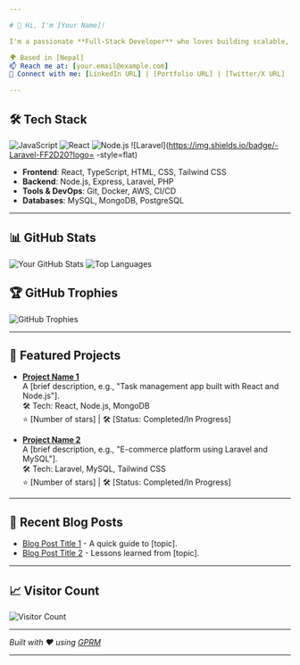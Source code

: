 ```yaml
---

# 👋 Hi, I'm [Your Name]!

I'm a passionate **Full-Stack Developer** who loves building scalable, user-friendly web applications. I specialize in **JavaScript**, **React**, **Node.js**, and **Laravel**, with a knack for crafting clean code and solving complex problems.

🌍 Based in [Nepal]  
📫 Reach me at: [your.email@example.com]  
🔗 Connect with me: [LinkedIn URL] | [Portfolio URL] | [Twitter/X URL]

---
```


## 🛠️ Tech Stack

![JavaScript](https://img.shields.io/badge/-JavaScript-F7DF1E?logo=javascript&logoColor=black&style=flat)
![React](https://img.shields.io/badge/-React-61DAFB?logo=react&logoColor=black&style=flat)
![Node.js](https://img.shields.io/badge/-Node.js-339933?logo=node.js&logoColor=white&style=flat)
![Laravel](https://img.shields.io/badge/-Laravel-FF2D20?logo= -style=flat)

- **Frontend**: React, TypeScript, HTML, CSS, Tailwind CSS
- **Backend**: Node.js, Express, Laravel, PHP
- **Tools & DevOps**: Git, Docker, AWS, CI/CD
- **Databases**: MySQL, MongoDB, PostgreSQL

---

## 📊 GitHub Stats

![Your GitHub Stats](https://github-readme-stats.vercel.app/api?username=yourusername&show_icons=true&theme=radical)
![Top Languages](https://github-readme-stats.vercel.app/api/top-langs/?username=yourusername&layout=compact&theme=radical)

## 🏆 GitHub Trophies

![GitHub Trophies](https://github-profile-trophy.vercel.app/?username=yourusername&theme=radical&no-frame=true)

---

## 🌟 Featured Projects

- **[Project Name 1](https://github.com/yourusername/project1)**  
  A [brief description, e.g., "Task management app built with React and Node.js"].  
  🛠️ Tech: React, Node.js, MongoDB  
  ⭐ [Number of stars] | 🛠️ [Status: Completed/In Progress]

- **[Project Name 2](https://github.com/yourusername/project2)**  
  A [brief description, e.g., "E-commerce platform using Laravel and MySQL"].  
  🛠️ Tech: Laravel, MySQL, Tailwind CSS  
  ⭐ [Number of stars] | 🛠️ [Status: Completed/In Progress]

---

## 📝 Recent Blog Posts

- [Blog Post Title 1](https://yourblog.com/post1) - A quick guide to [topic].  
- [Blog Post Title 2](https://yourblog.com/post2) - Lessons learned from [topic].

---

## 📈 Visitor Count

![Visitor Count](https://visitcount.itsvg.in/api?id=yourusername&icon=0&color=0)

---

*Built with ❤️ using [GPRM](https://gprm.itsvg.in)*

---

